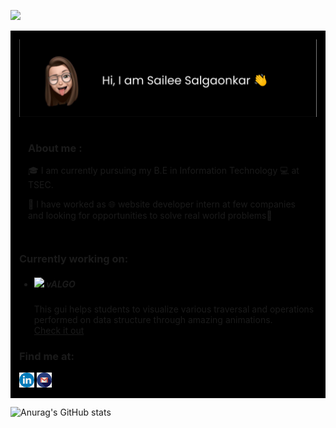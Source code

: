 ![](https://komarev.com/ghpvc/?username=sailee14032000&color=green)
<div id="profile" style="background:#000000;padding:1em;">
  <img src="assests/aboutme.svg">
  <div class="about-me" style="background:#000000;padding:1em;">
    <h3>About me : </h3>
    <p>🎓 I am currently pursuing my B.E in Information Technology 💻 at TSEC.</p>
    <p>💼 I have worked as 🌐 website developer intern at few companies and looking for opportunities to solve real world problems🌟</p>
    
  </div>
  <div>
  <h3>Currently working on: </h3>
    
  <ul>
    <li><h5><img src="https://github.com/sailee14032000/vALGO/blob/main/logos/png/mimg4.png" width="18px"> vALGO</h5>
      <span>This gui helps students to visualize various traversal and operations performed on data structure through amazing animations.<br>
        <a href="https://github.com/sailee14032000/vALGO">Check it out</a></span>
    </li>
  </ul>
  </div>
  <div class="social-links">
    <h3>Find me at:</h3>
    <a href="https://www.linkedin.com/in/sailee-salgaonkar-1403/"><img src="assests/linkedin.png"></a>
    <a href="mailto:sailees14032000@gmail.com"><img src="assests/gmail.png"></a>
  </div>
  
</div>
  
<!--
**sailee14032000/sailee14032000** is a ✨ _special_ ✨ repository because its `README.md` (this file) appears on your GitHub profile.

Here are some ideas to get you started:

- 🔭 I’m currently working on ...
- 🌱 I’m currently learning ...
- 👯 I’m looking to collaborate on ...
- 🤔 I’m looking for help with ...
- 💬 Ask me about ...
- 📫 How to reach me: ...
- 😄 Pronouns: ...
- ⚡ Fun fact: ...
-->

![Anurag's GitHub stats](https://github-readme-stats.vercel.app/api?username=sailee14032000&count_private=true&theme=aura)

